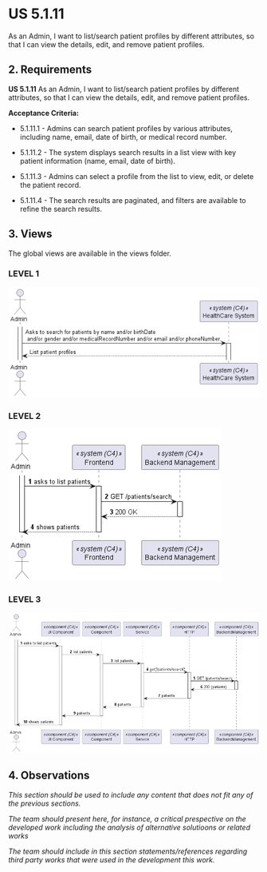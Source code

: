 # US 5.1.11

As an Admin, I want to list/search patient profiles by different attributes, so that I can view the details, edit, and remove patient profiles.


## 2. Requirements

**US 5.1.11** As an Admin, I want to list/search patient profiles by different attributes, so that I can view the details, edit, and remove patient profiles.

**Acceptance Criteria:**

- 5.1.11.1 - Admins can search patient profiles by various attributes, including name, email, date of birth,
or medical record number.

- 5.1.11.2 - The system displays search results in a list view with key patient information (name, email, date
of birth).

- 5.1.11.3 - Admins can select a profile from the list to view, edit, or delete the patient record.

- 5.1.11.4 -  The search results are paginated, and filters are available to refine the search results.


## 3. Views

The global views are available in the views folder. 

### LEVEL 1

![level1_view](views/level1/PatientProfilesListing(level1).png)

### LEVEL 2

![level2_view](views/level2/PatientProfilesListing(level2).png)

### LEVEL 3

![level3_view1](views/level3/PatientProfilesListing(level3).png)


## 4. Observations

*This section should be used to include any content that does not fit any of the previous sections.*

*The team should present here, for instance, a critical prespective on the developed work including the analysis of alternative solutioons or related works*

*The team should include in this section statements/references regarding third party works that were used in the development this work.*
